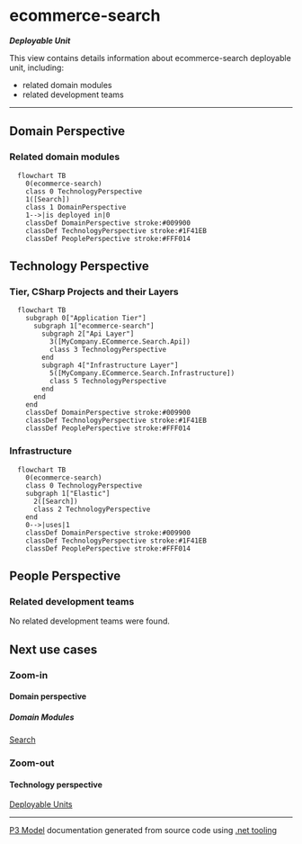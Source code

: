 ﻿
# ecommerce-search

***Deployable Unit***  

This view contains details information about ecommerce-search deployable unit, including:
- related domain modules
- related development teams  

---



## Domain Perspective


### Related domain modules

```mermaid
  flowchart TB
    0(ecommerce-search)
    class 0 TechnologyPerspective
    1([Search])
    class 1 DomainPerspective
    1-->|is deployed in|0
    classDef DomainPerspective stroke:#009900
    classDef TechnologyPerspective stroke:#1F41EB
    classDef PeoplePerspective stroke:#FFF014
```

## Technology Perspective


### Tier, CSharp Projects and their Layers

```mermaid
  flowchart TB
    subgraph 0["Application Tier"]
      subgraph 1["ecommerce-search"]
        subgraph 2["Api Layer"]
          3([MyCompany.ECommerce.Search.Api])
          class 3 TechnologyPerspective
        end
        subgraph 4["Infrastructure Layer"]
          5([MyCompany.ECommerce.Search.Infrastructure])
          class 5 TechnologyPerspective
        end
      end
    end
    classDef DomainPerspective stroke:#009900
    classDef TechnologyPerspective stroke:#1F41EB
    classDef PeoplePerspective stroke:#FFF014
```

### Infrastructure

```mermaid
  flowchart TB
    0(ecommerce-search)
    class 0 TechnologyPerspective
    subgraph 1["Elastic"]
      2([Search])
      class 2 TechnologyPerspective
    end
    0-->|uses|1
    classDef DomainPerspective stroke:#009900
    classDef TechnologyPerspective stroke:#1F41EB
    classDef PeoplePerspective stroke:#FFF014
```

## People Perspective


### Related development teams

No related development teams were found.  

## Next use cases


### Zoom-in


#### Domain perspective


##### Domain Modules

[Search](../../Domain/Modules/Search/Search-module.md)  

### Zoom-out


#### Technology perspective

[Deployable Units](DeployableUnits.md)  

---

[P3 Model](https://github.com/P3-model/P3-model) documentation generated from source code using [.net tooling](https://github.com/P3-model/P3-model-dotnet)